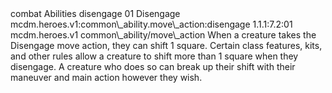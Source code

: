 <ability>
  <metadata>
    <class>combat</class>
    <file_dpath>Abilities</file_dpath>
    <item_id>disengage</item_id>
    <item_index>01</item_index>
    <item_name>Disengage</item_name>
    <scc>mcdm.heroes.v1:common\_ability.move\_action:disengage</scc>
    <scdc>1.1.1:7.2:01</scdc>
    <source>mcdm.heroes.v1</source>
    <type>common\_ability/move\_action</type>
  </metadata>
  <effects>
    <effect type="mundane">When a creature takes the Disengage move action, they can shift 1 square. Certain class features, kits, and other rules allow a creature to shift more than 1 square when they disengage. A creature who does so can break up their shift with their maneuver and main action however they wish.</effect>
  </effects>
</ability>

